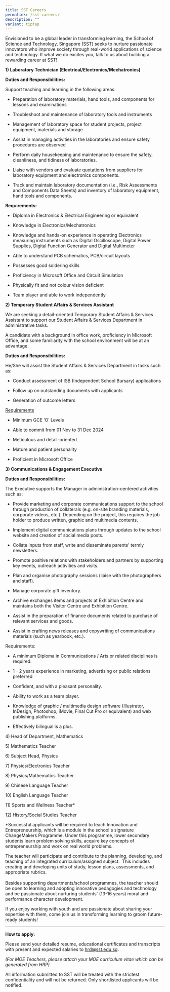```yaml
---
title: SST Careers
permalink: /sst-careers/
description: ""
variant: tiptap
---
```

<p>Envisioned to be a global leader in transforming learning, the School
of Science and Technology, Singapore (SST) seeks to nurture passionate
innovators who improve society through real-world applications of science
and technology. If what we do excites you, talk to us about building a
rewarding career at SST!</p>
<p></p>
<p><strong>1) Laboratory Technician (Electrical/Electronics/Mechatronics)</strong>
</p>
<p><strong>Duties and Responsibilities:</strong>
</p>
<p>Support teaching and learning in the following areas:</p>
<ul data-tight="true" class="tight">
<li>
<p>Preparation of laboratory materials, hand tools, and components for lessons
and examinations</p>
</li>
<li>
<p>Troubleshoot and maintenance of laboratory tools and instruments</p>
</li>
<li>
<p>Management of laboratory space for student projects, project equipment,
materials and&nbsp;storage</p>
</li>
<li>
<p>Assist in managing activities in the laboratories and ensure safety procedures
are&nbsp;observed</p>
</li>
<li>
<p>Perform daily housekeeping and maintenance to ensure the safety, cleanliness,
and tidiness of laboratories.</p>
</li>
<li>
<p>Liaise with vendors and evaluate quotations from suppliers for laboratory
equipment and electronics components.</p>
</li>
<li>
<p>Track and maintain laboratory documentation (i.e., Risk Assessments and
Components Data Sheets) and inventory of laboratory equipment, hand tools
and components.</p>
</li>
</ul>
<p></p>
<p><strong>Requirements:</strong>
</p>
<ul data-tight="true" class="tight">
<li>
<p>Diploma in Electronics &amp; Electrical Engineering or equivalent</p>
</li>
<li>
<p>Knowledge in Electronics/Mechatronics</p>
</li>
<li>
<p>Knowledge and hands-on experience&nbsp;in operating Electronics measuring
instruments such as Digital Oscilloscope, Digital Power Supplies, Digital
Function Generator and Digital Multimeter</p>
</li>
<li>
<p>Able to understand PCB schematics, PCB/circuit layouts&nbsp;</p>
</li>
<li>
<p>Possesses good soldering skills</p>
</li>
<li>
<p>Proficiency in Microsoft Office and Circuit Simulation</p>
</li>
<li>
<p>Physically fit and not colour vision deficient</p>
</li>
<li>
<p>Team player and able to work independently</p>
<p></p>
</li>
</ul>
<p><strong>2) Temporary Student Affairs &amp; Services Assistant</strong>
</p>
<p>We are seeking a detail-oriented Temporary Student Affairs &amp; Services
Assistant to support our Student Affairs &amp; Services Department in administrative
tasks.&nbsp;</p>
<p>A candidate with a background in office work, proficiency in Microsoft
Office, and some familiarity with the school environment will be at an
advantage.</p>
<p><strong>Duties and Responsibilities:</strong>
</p>
<p>He/She will assist the Student Affairs &amp; Services Department in tasks
such as:</p>
<ul data-tight="true" class="tight">
<li>
<p>Conduct assessment of ISB (Independent School Bursary) applications</p>
</li>
<li>
<p>Follow up on outstanding documents with applicants</p>
</li>
<li>
<p>Generation of outcome letters</p>
</li>
</ul>
<p></p>
<p><u>Requirements</u>
</p>
<ul data-tight="true" class="tight">
<li>
<p>Minimum GCE ‘O’ Levels</p>
</li>
<li>
<p>Able to commit from 01 Nov to 31 Dec 2024</p>
</li>
<li>
<p>Meticulous and detail-oriented</p>
</li>
<li>
<p>Mature and patient personality</p>
</li>
<li>
<p>Proficient in Microsoft Office</p>
<p></p>
</li>
</ul>
<p><strong>3) Communications &amp; Engagement Executive<br></strong>
</p>
<p><strong>Duties and Responsibilities:</strong>
</p>
<p>The Executive supports the Manager in administration-centered activities
such as:</p>
<p></p>
<ul data-tight="true" class="tight">
<li>
<p>Provide marketing and corporate communications support to the school through
production of collaterals (e.g. on-site branding materials, corporate videos,
etc.). Depending on the project, this requires the job holder to produce
written, graphic and multimedia contents.</p>
</li>
<li>
<p>Implement digital communications plans through updates to the school website
and creation of social media posts.&nbsp;</p>
</li>
<li>
<p>Collate inputs from staff, write and disseminate parents' termly newsletters.</p>
</li>
<li>
<p>Promote positive relations with stakeholders and partners by supporting
key events, outreach activities and visits.</p>
</li>
<li>
<p>Plan and organise photography sessions (liaise with the photographers
and staff).</p>
</li>
<li>
<p>Manage corporate gift inventory.</p>
</li>
<li>
<p>Archive exchanges items and projects at Exhibition Centre and maintains
both the Visitor Centre and Exhibition Centre.</p>
</li>
<li>
<p>Assist in the preparation of finance documents related to purchase of
relevant services and goods.&nbsp;</p>
</li>
<li>
<p>Assist in crafting news releases and copywriting of communications materials
(such as yearbook, etc.).&nbsp;</p>
</li>
</ul>
<p></p>
<p>Requirements:</p>
<ul data-tight="true" class="tight">
<li>
<p>A minimum Diploma in Communications / Arts or related disciplines is required.</p>
</li>
<li>
<p>1 - 2 years experience in marketing, advertising or public relations preferred</p>
</li>
<li>
<p>Confident, and with a pleasant personality.</p>
</li>
<li>
<p>Ability to work as a team player.</p>
</li>
<li>
<p>Knowledge of graphic / multimedia design software (Illustrator, InDesign,
Photoshop, iMovie, Final Cut Pro or equivalent) and web publishing platforms.</p>
</li>
<li>
<p>Effectively bilingual is a plus.</p>
</li>
</ul>
<p></p>
<p>4) Head of Department, Mathematics</p>
<p>5) Mathematics Teacher</p>
<p>6) Subject Head, Physics</p>
<p>7) Physics/Electronics Teacher</p>
<p>8) Physics/Mathematics Teacher</p>
<p>9) Chinese Language Teacher</p>
<p>10) English Language Teacher</p>
<p>11) Sports and Wellness Teacher*</p>
<p>12) History/Social Studies Teacher</p>
<p></p>
<p>*Successful applicants will be required to teach Innovation and Entrepreneurship,
which is a module in the school's signature ChangeMakers Programme. Under
this programme, lower secondary students learn problem solving skills,
acquire key concepts of entrepreneurship and work on real world problems.</p>
<p>The teacher will participate and contribute to the planning, developing,
and teaching of an integrated curriculum/assigned subject.&nbsp; This includes
creating and developing units of study, lesson plans, assessments, and
appropriate rubrics.
<br>
<br>Besides supporting departments/school programmes, the teacher should be&nbsp;open
to learning and adopting innovative pedagogies and technology and be passionate
about nurturing students' (13-16 years)&nbsp;moral and performance character
development.
<br>
</p>
<p>If you enjoy working with youth and are passionate about sharing your
expertise with them, come join us in transforming learning to groom future-ready
students!</p>
<hr>
<p><strong>How to apply:</strong>
</p>
<p>Please send your detailed resume, educational certificates and transcripts
with present and expected salaries to&nbsp;<a href="mailto:hrd@sst.edu.sg" rel="noopener noreferrer nofollow" target="_blank">hrd@sst.edu.sg</a>.</p>
<p><em>(For MOE Teachers, please attach your MOE curriculum vitae which can be generated from HRP)</em>
</p>
<p>All information submitted to SST will be treated with the strictest confidentiality
and will not be returned. Only shortlisted applicants will be notified.</p>